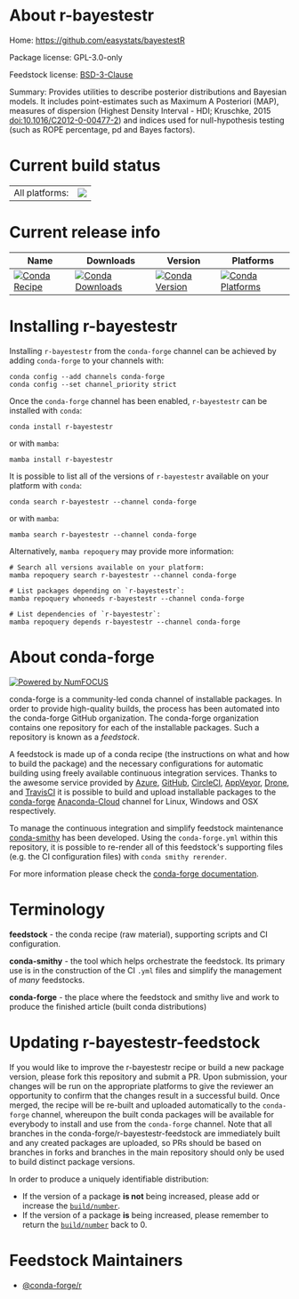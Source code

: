 About r-bayestestr
==================

Home: https://github.com/easystats/bayestestR

Package license: GPL-3.0-only

Feedstock license: [BSD-3-Clause](https://github.com/conda-forge/r-bayestestr-feedstock/blob/main/LICENSE.txt)

Summary: Provides utilities to describe posterior distributions and Bayesian models. It includes point-estimates such as Maximum A Posteriori (MAP), measures of dispersion (Highest Density Interval - HDI; Kruschke, 2015 <doi:10.1016/C2012-0-00477-2>) and indices used for null-hypothesis testing (such as ROPE percentage, pd and Bayes factors).

Current build status
====================


<table><tr><td>All platforms:</td>
    <td>
      <a href="https://dev.azure.com/conda-forge/feedstock-builds/_build/latest?definitionId=6603&branchName=main">
        <img src="https://dev.azure.com/conda-forge/feedstock-builds/_apis/build/status/r-bayestestr-feedstock?branchName=main">
      </a>
    </td>
  </tr>
</table>

Current release info
====================

| Name | Downloads | Version | Platforms |
| --- | --- | --- | --- |
| [![Conda Recipe](https://img.shields.io/badge/recipe-r--bayestestr-green.svg)](https://anaconda.org/conda-forge/r-bayestestr) | [![Conda Downloads](https://img.shields.io/conda/dn/conda-forge/r-bayestestr.svg)](https://anaconda.org/conda-forge/r-bayestestr) | [![Conda Version](https://img.shields.io/conda/vn/conda-forge/r-bayestestr.svg)](https://anaconda.org/conda-forge/r-bayestestr) | [![Conda Platforms](https://img.shields.io/conda/pn/conda-forge/r-bayestestr.svg)](https://anaconda.org/conda-forge/r-bayestestr) |

Installing r-bayestestr
=======================

Installing `r-bayestestr` from the `conda-forge` channel can be achieved by adding `conda-forge` to your channels with:

```
conda config --add channels conda-forge
conda config --set channel_priority strict
```

Once the `conda-forge` channel has been enabled, `r-bayestestr` can be installed with `conda`:

```
conda install r-bayestestr
```

or with `mamba`:

```
mamba install r-bayestestr
```

It is possible to list all of the versions of `r-bayestestr` available on your platform with `conda`:

```
conda search r-bayestestr --channel conda-forge
```

or with `mamba`:

```
mamba search r-bayestestr --channel conda-forge
```

Alternatively, `mamba repoquery` may provide more information:

```
# Search all versions available on your platform:
mamba repoquery search r-bayestestr --channel conda-forge

# List packages depending on `r-bayestestr`:
mamba repoquery whoneeds r-bayestestr --channel conda-forge

# List dependencies of `r-bayestestr`:
mamba repoquery depends r-bayestestr --channel conda-forge
```


About conda-forge
=================

[![Powered by
NumFOCUS](https://img.shields.io/badge/powered%20by-NumFOCUS-orange.svg?style=flat&colorA=E1523D&colorB=007D8A)](https://numfocus.org)

conda-forge is a community-led conda channel of installable packages.
In order to provide high-quality builds, the process has been automated into the
conda-forge GitHub organization. The conda-forge organization contains one repository
for each of the installable packages. Such a repository is known as a *feedstock*.

A feedstock is made up of a conda recipe (the instructions on what and how to build
the package) and the necessary configurations for automatic building using freely
available continuous integration services. Thanks to the awesome service provided by
[Azure](https://azure.microsoft.com/en-us/services/devops/), [GitHub](https://github.com/),
[CircleCI](https://circleci.com/), [AppVeyor](https://www.appveyor.com/),
[Drone](https://cloud.drone.io/welcome), and [TravisCI](https://travis-ci.com/)
it is possible to build and upload installable packages to the
[conda-forge](https://anaconda.org/conda-forge) [Anaconda-Cloud](https://anaconda.org/)
channel for Linux, Windows and OSX respectively.

To manage the continuous integration and simplify feedstock maintenance
[conda-smithy](https://github.com/conda-forge/conda-smithy) has been developed.
Using the ``conda-forge.yml`` within this repository, it is possible to re-render all of
this feedstock's supporting files (e.g. the CI configuration files) with ``conda smithy rerender``.

For more information please check the [conda-forge documentation](https://conda-forge.org/docs/).

Terminology
===========

**feedstock** - the conda recipe (raw material), supporting scripts and CI configuration.

**conda-smithy** - the tool which helps orchestrate the feedstock.
                   Its primary use is in the construction of the CI ``.yml`` files
                   and simplify the management of *many* feedstocks.

**conda-forge** - the place where the feedstock and smithy live and work to
                  produce the finished article (built conda distributions)


Updating r-bayestestr-feedstock
===============================

If you would like to improve the r-bayestestr recipe or build a new
package version, please fork this repository and submit a PR. Upon submission,
your changes will be run on the appropriate platforms to give the reviewer an
opportunity to confirm that the changes result in a successful build. Once
merged, the recipe will be re-built and uploaded automatically to the
`conda-forge` channel, whereupon the built conda packages will be available for
everybody to install and use from the `conda-forge` channel.
Note that all branches in the conda-forge/r-bayestestr-feedstock are
immediately built and any created packages are uploaded, so PRs should be based
on branches in forks and branches in the main repository should only be used to
build distinct package versions.

In order to produce a uniquely identifiable distribution:
 * If the version of a package **is not** being increased, please add or increase
   the [``build/number``](https://docs.conda.io/projects/conda-build/en/latest/resources/define-metadata.html#build-number-and-string).
 * If the version of a package **is** being increased, please remember to return
   the [``build/number``](https://docs.conda.io/projects/conda-build/en/latest/resources/define-metadata.html#build-number-and-string)
   back to 0.

Feedstock Maintainers
=====================

* [@conda-forge/r](https://github.com/conda-forge/r/)


